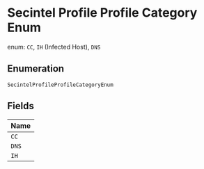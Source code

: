 
# Secintel Profile Profile Category Enum

enum: `CC`, `IH` (Infected Host), `DNS`

## Enumeration

`SecintelProfileProfileCategoryEnum`

## Fields

| Name |
|  --- |
| `CC` |
| `DNS` |
| `IH` |

